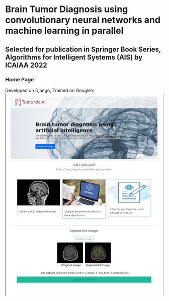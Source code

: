 # Brain Tumor Diagnosis using convolutionary neural networks and machine learning in parallel
##  Selected for publication in Springer Book Series, Algorithms for Intelligent Systems (AIS) by ICAIAA 2022
### Home Page 
Developed on Django, Trained on Google's 
<img src="https://github.com/ryan10projects/Brain_Tumor_Diagnosis_Neural_Networks/blob/main/Site%20Overview.png" width="600" title="Home Page">



